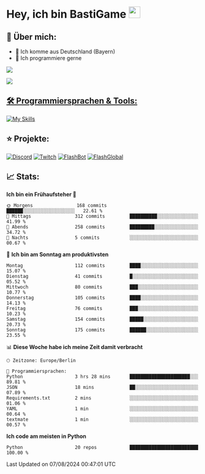 # Hey, ich bin BastiGame <img src="https://raw.githubusercontent.com/MartinHeinz/MartinHeinz/master/wave.gif" width="30px">

## 📌 Über mich:
- 📍 Ich komme aus Deutschland (Bayern)
- 📝 Ich programmiere gerne
  
[![](https://visitcount.itsvg.in/api?id=bastigamedc&icon=2&color=0)](https://visitcount.itsvg.in)

<a href="https://discord.com/users/1018150165489668227"><img src="https://lanyard.cnrad.dev/api/1018150165489668227"><p/>


## 🛠️ Programmiersprachen & Tools:
[![My Skills](https://skillicons.dev/icons?i=discord,figma,notion,pycharm,py,redis,sqlite,vscode,windows)](https://skillicons.dev)

## ⭐ Projekte:
[![Discord](https://img.shields.io/badge/Discord-%237289DA.svg?logo=discord&logoColor=white)](https://discord.gg/Hfjv2cCQ)
[![Twitch](https://img.shields.io/badge/Twitch-%239146FF.svg?logo=Twitch&logoColor=white)](https://www.twitch.tv/bastigametv)
[![FlashBot](https://img.shields.io/badge/FlashBot-%ff7e47.svg?logo=wechat&logoColor=white)](https://discord.com/application-directory/1111374314340626433)
[![FlashGlobal](https://img.shields.io/badge/FlashGlobal-%ff7e47.svg?logo=wechat&logoColor=white)](https://discord.com/application-directory/1169681232532099112)

## 📈 Stats:
<!--START_SECTION:waka-->
**Ich bin ein Frühaufsteher 🐤** 

```text
🌞 Morgens                168 commits         ██████░░░░░░░░░░░░░░░░░░░   22.61 % 
🌆 Mittags                312 commits         ██████████░░░░░░░░░░░░░░░   41.99 % 
🌃 Abends                 258 commits         █████████░░░░░░░░░░░░░░░░   34.72 % 
🌙 Nachts                 5 commits           ░░░░░░░░░░░░░░░░░░░░░░░░░   00.67 % 
```
📅 **Ich bin am Sonntag am produktivsten** 

```text
Montag                   112 commits         ████░░░░░░░░░░░░░░░░░░░░░   15.07 % 
Dienstag                 41 commits          █░░░░░░░░░░░░░░░░░░░░░░░░   05.52 % 
Mittwoch                 80 commits          ███░░░░░░░░░░░░░░░░░░░░░░   10.77 % 
Donnerstag               105 commits         ████░░░░░░░░░░░░░░░░░░░░░   14.13 % 
Freitag                  76 commits          ███░░░░░░░░░░░░░░░░░░░░░░   10.23 % 
Samstag                  154 commits         █████░░░░░░░░░░░░░░░░░░░░   20.73 % 
Sonntag                  175 commits         ██████░░░░░░░░░░░░░░░░░░░   23.55 % 
```


📊 **Diese Woche habe ich meine Zeit damit verbracht** 

```text
🕑︎ Zeitzone: Europe/Berlin

💬 Programmiersprachen: 
Python                   3 hrs 28 mins       ██████████████████████░░░   89.81 % 
JSON                     18 mins             ██░░░░░░░░░░░░░░░░░░░░░░░   07.89 % 
Requirements.txt         2 mins              ░░░░░░░░░░░░░░░░░░░░░░░░░   01.06 % 
YAML                     1 min               ░░░░░░░░░░░░░░░░░░░░░░░░░   00.64 % 
textmate                 1 min               ░░░░░░░░░░░░░░░░░░░░░░░░░   00.57 % 
```

**Ich code am meisten in Python** 

```text
Python                   20 repos            █████████████████████████   100.00 % 
```




 Last Updated on 07/08/2024 00:47:01 UTC
<!--END_SECTION:waka-->
